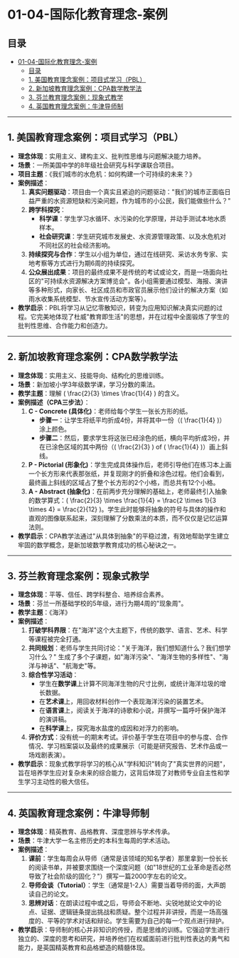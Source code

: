 # 01-04-国际化教育理念-案例

## 目录

- [01-04-国际化教育理念-案例](#01-04-国际化教育理念-案例)
  - [目录](#目录)
  - [1. 美国教育理念案例：项目式学习（PBL）](#1-美国教育理念案例项目式学习pbl)
  - [2. 新加坡教育理念案例：CPA数学教学法](#2-新加坡教育理念案例cpa数学教学法)
  - [3. 芬兰教育理念案例：现象式教学](#3-芬兰教育理念案例现象式教学)
  - [4. 英国教育理念案例：牛津导师制](#4-英国教育理念案例牛津导师制)

---

## 1. 美国教育理念案例：项目式学习（PBL）

- **理念体现**：实用主义、建构主义、批判性思维与问题解决能力培养。
- **场景**：一所美国中学的8年级社会研究与科学课联合项目。
- **项目主题**：《我们城市的水危机：如何构建一个可持续的未来？》
- **案例描述**：
    1. **真实问题驱动**：项目由一个真实且紧迫的问题驱动："我们的城市正面临日益严重的水资源短缺和污染问题，作为城市的小公民，我们能做些什么？"
    2. **跨学科探究**：
        - **科学课**：学生学习水循环、水污染的化学原理，并动手测试本地水质样本。
        - **社会研究课**：学生研究城市发展史、水资源管理政策、以及水危机对不同社区的社会经济影响。
    3. **持续探究与合作**：学生以小组为单位，通过在线研究、采访水务专家、实地考察等方式进行为期6周的持续探究。
    4. **公众展出成果**：项目的最终成果不是传统的考试或论文，而是一场面向社区的"可持续水资源解决方案博览会"。各小组需要通过模型、海报、演讲等多种形式，向家长、社区成员和市政官员展示他们设计的解决方案（如雨水收集系统模型、节水宣传活动方案等）。
- **教学启示**：PBL将学习从记忆零散知识，转变为应用知识解决真实问题的过程。它完美地体现了杜威"教育即生活"的思想，并在过程中全面锻炼了学生的批判性思维、合作能力和创造力。

---

## 2. 新加坡教育理念案例：CPA数学教学法

- **理念体现**：实用主义、技能导向、结构化的思维训练。
- **场景**：新加坡小学3年级数学课，学习分数的乘法。
- **教学主题**：理解 \( \frac{2}{3} \times \frac{1}{4} \) 的含义。
- **案例描述（CPA三步法）**：
    1. **C - Concrete (具体化)**：老师给每个学生一张长方形的纸。
        - **步骤一**：让学生将纸平均折成4份，并将其中一份（\( \frac{1}{4} \)）涂上颜色。
        - **步骤二**：然后，要求学生将这张已经涂色的纸，横向平均折成3份，并在已涂色区域的其中两份（\( \frac{2}{3} \) of \( \frac{1}{4} \)）画上斜线。
    2. **P - Pictorial (形象化)**：学生完成具体操作后，老师引导他们在练习本上画一个长方形来代表那张纸，并复现刚才的折叠和涂色过程。他们会看到，最终画上斜线的区域占了整个长方形的2个小格，而总共有12个小格。
    3. **A - Abstract (抽象化)**：在前两步充分理解的基础上，老师最终引入抽象的数学算式：\( \frac{2}{3} \times \frac{1}{4} = \frac{2 \times 1}{3 \times 4} = \frac{2}{12} \)。学生此时能够将抽象的符号与具体的操作和直观的图像联系起来，深刻理解了分数乘法的本质，而不仅仅是记忆运算法则。
- **教学启示**：CPA教学法通过"从具体到抽象"的平稳过渡，有效地帮助学生建立牢固的数学概念，是新加坡数学教育成功的核心秘诀之一。

---

## 3. 芬兰教育理念案例：现象式教学

- **理念体现**：平等、信任、跨学科整合、培养综合素养。
- **场景**：芬兰一所基础学校的5年级，进行为期4周的"现象周"。
- **教学主题**：《海洋》
- **案例描述**：
    1. **打破学科界限**：在"海洋"这个大主题下，传统的数学、语言、艺术、科学等课程被完全打通。
    2. **共同规划**：老师与学生共同讨论："关于海洋，我们想知道什么？我们想学习什么？" 生成了多个子课题，如"海洋污染"、"海洋生物的多样性"、"海洋与神话"、"航海史"等。
    3. **综合性学习活动**：
        - 学生在**数学课**上计算不同海洋生物的尺寸比例，或统计海洋垃圾的增长数据。
        - 在**艺术课**上，用回收材料创作一个表现海洋污染的装置艺术。
        - 在**语言课**上，阅读关于海洋的诗歌和小说，并撰写一篇呼吁保护海洋的演讲稿。
        - 在**科学课**上，探究海水盐度的成因和对浮力的影响。
    4. **评价方式**：没有统一的期末考试。评价基于学生在项目中的参与度、合作情况、学习档案袋以及最终的成果展示（可能是研究报告、艺术作品或一场戏剧表演）。
- **教学启示**：现象式教学将学习的核心从"学科知识"转向了"真实世界的问题"，旨在培养学生应对复杂未来的综合能力，这背后体现了对教师专业自主性和学生学习主动性的极大信任。

---

## 4. 英国教育理念案例：牛津导师制

- **理念体现**：精英教育、品格教育、深度思辨与学术传承。
- **场景**：牛津大学一名主修历史的本科生每周的学术活动。
- **案例描述**：
    1. **课前**：学生每周会从导师（通常是该领域的知名学者）那里拿到一份长长的阅读书单，并被要求围绕一个深度问题（如"18世纪的工业革命是否必然导致了社会阶级的固化？"）撰写一篇2000字左右的论文。
    2. **导师会谈（Tutorial）**：学生（通常是1-2人）需要当着导师的面，大声朗读自己的论文。
    3. **思辨对话**：在朗读过程中或之后，导师会不断地、尖锐地就论文中的论点、证据、逻辑链条提出挑战和质疑。整个过程并非讲授，而是一场高强度的、平等的学术对话和辩论。学生需要为自己的每一个观点进行辩护。
- **教学启示**：导师制的核心并非知识的传授，而是思维的训练。它强迫学生进行独立的、深度的思考和研究，并培养他们在权威面前进行批判性表达的勇气和能力，是英国精英教育和品格塑造的精髓体现。
